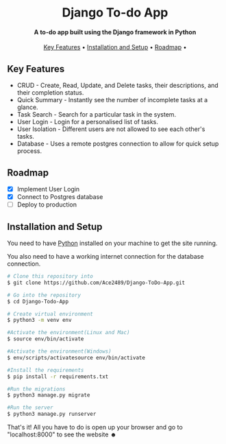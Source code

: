 
<h1 align="center">
  Django To-do App
</h1>

<h4 align="center">A to-do app built using the Django framework in Python</h4>

<p align="center">
  <a href="#key-features">Key Features</a> •
  <a href="#installation-and-setup">Installation and Setup</a> •
  <a href="#roadmap">Roadmap</a> •
</p>

## Key Features

* CRUD - Create, Read, Update, and Delete tasks, their descriptions, and their completion status.
* Quick Summary - Instantly see the number of incomplete tasks at a glance.
* Task Search - Search for a particular task in the system.
* User Login - Login for a personalised list of tasks.
* User Isolation - Different users are not allowed to see each other's tasks.
* Database - Uses a remote postgres connection to allow for quick setup process.


## Roadmap

- [x] Implement User Login
- [x] Connect to Postgres database
- [ ] Deploy to production

## Installation and Setup
You need to have [Python](https://www.python.org/downloads/) installed on your machine to get the site running.

You also need to have a working internet connection for the database connection.
```bash
# Clone this repository into 
$ git clone https://github.com/Ace2489/Django-ToDo-App.git 

# Go into the repository
$ cd Django-Todo-App

# Create virtual environment
$ python3 -m venv env

#Activate the environment(Linux and Mac)
$ source env/bin/activate

#Activate the environment(Windows)
$ env/scripts/activatesource env/bin/activate

#Install the requirements
$ pip install -r requirements.txt

#Run the migrations
$ python3 manage.py migrate

#Run the server
$ python3 manage.py runserver
```
That's it! All you have to do is open up your browser and go to "localhost:8000" to see the website ☻




